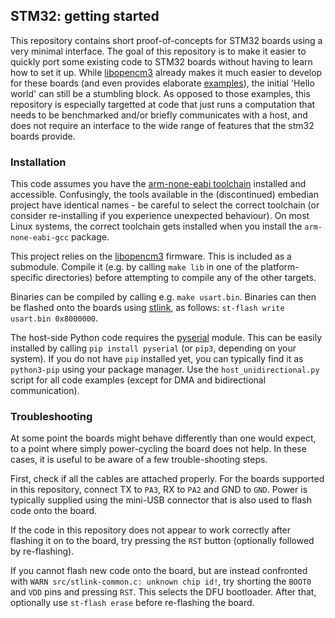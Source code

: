 ## STM32: getting started

This repository contains short proof-of-concepts for STM32 boards using a very minimal interface. The goal of this repository is to make it easier to quickly port some existing code to STM32 boards without having to learn how to set it up. While [libopencm3](https://github.com/libopencm3/libopencm3) already makes it much easier to develop for these boards (and even provides elaborate [examples](https://github.com/libopencm3/libopencm3-examples)), the initial 'Hello world' can still be a stumbling block. As opposed to those examples, this repository is especially targetted at code that just runs a computation that needs to be benchmarked and/or briefly communicates with a host, and does not require an interface to the wide range of features that the stm32 boards provide.

### Installation

This code assumes you have the [arm-none-eabi toolchain](https://launchpad.net/gcc-arm-embedded) installed and accessible. Confusingly, the tools available in the (discontinued) embedian project have identical names - be careful to select the correct toolchain (or consider re-installing if you experience unexpected behaviour). On most Linux systems, the correct toolchain gets installed when you install the `arm-none-eabi-gcc` package.

This project relies on the [libopencm3](https://github.com/libopencm3/libopencm3/) firmware. This is included as a submodule. Compile it (e.g. by calling `make lib` in one of the platform-specific directories) before attempting to compile any of the other targets.

Binaries can be compiled by calling e.g. `make usart.bin`. Binaries can then be flashed onto the boards using [stlink](https://github.com/texane/stlink), as follows: `st-flash write usart.bin 0x8000000`.

The host-side Python code requires the [pyserial](https://github.com/pyserial/pyserial) module. This can be easily installed by calling `pip install pyserial` (or `pip3`, depending on your system). If you do not have `pip` installed yet, you can typically find it as `python3-pip` using your package manager. Use the `host_unidirectional.py` script for all code examples (except for DMA and bidirectional communication).

### Troubleshooting

At some point the boards might behave differently than one would expect, to a point where simply power-cycling the board does not help. In these cases, it is useful to be aware of a few trouble-shooting steps.

First, check if all the cables are attached properly. For the boards supported in this repository, connect TX to `PA3`, RX to `PA2` and GND to `GND`. Power is typically supplied using the mini-USB connector that is also used to flash code onto the board.

If the code in this repository does not appear to work correctly after flashing it on to the board, try pressing the `RST` button (optionally followed by re-flashing).

If you cannot flash new code onto the board, but are instead confronted with `WARN src/stlink-common.c: unknown chip id!`, try shorting the `BOOT0` and `VDD` pins and pressing `RST`. This selects the DFU bootloader. After that, optionally use `st-flash erase` before re-flashing the board.
